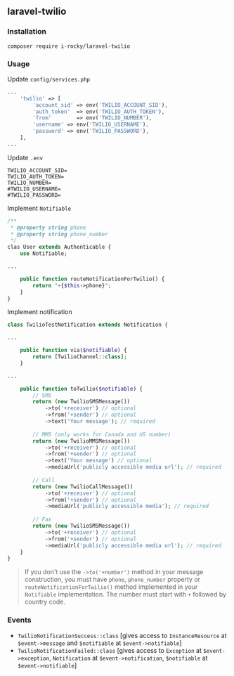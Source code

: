 ## laravel-twilio

### Installation

`composer require i-rocky/laravel-twilio`

### Usage

Update `config/services.php`
```php
...   
    'twilio' => [
        'account_sid' => env('TWILIO_ACCOUNT_SID'),
        'auth_token'  => env('TWILIO_AUTH_TOKEN'),
        'from'        => env('TWILIO_NUMBER'),
        'username' => env('TWILIO_USERNAME'),
        'password' => env('TWILIO_PASSWORD'),
    ],
...
```

Update `.env`
```dotenv
TWILIO_ACCOUNT_SID=
TWILIO_AUTH_TOKEN=
TWILIO_NUMBER=
#TWILIO_USERNAME=
#TWILIO_PASSWORD=
```

Implement `Notifiable`
```php
/**
 * @property string phone
 * @property string phone_number
 */
clas User extends Authenticable {
    use Notifiable;

...

    public function routeNotificationForTwilio() {
        return "+{$this->phone}";
    }
}
```


Implement notification
```php
class TwilioTestNotification extends Notification {

...

    public function via($notifiable) {
        return [TwilioChannel::class];
    }

...

    public function toTwilio($notifiable) {
        // SMS
        return (new TwilioSMSMessage())
            ->to('+receiver') // optional
            ->from('+sender') // optional
            ->text('Your message'); // required
    
        // MMS (only works for Canada and US number)
        return (new TwilioMMSMessage())
            ->to('+receiver') // optional
            ->from('+sender') // optional
            ->text('Your message') // optional
            ->mediaUrl('publicly accessible media url'); // required
    
        // Call
        return (new TwilioCallMessage())
            ->to('+receiver') // optional
            ->from('+sender') // optional
            ->mediaUrl('publicly accessible media'); // required
    
        // Fax
        return (new TwilioSMSMessage())
            ->to('+receiver') // optional
            ->from('+sender') // optional
            ->mediaUrl('publicly accessible media url'); // required
    }
}
```

> If you don't use the `->to('+number')` method in your message construction, you must have `phone`, `phone_number` property or `routeNotificationForTwilio()` method implemented in your `Notifiable` implementation. The number must start with `+` followed by country code.

### Events
* `TwilioNotificationSuccess::class` [gives access to `InstanceResource` at `$event->message` and `$notifiable` at `$event->notifiable`]
* `TwilioNotificationFailed::class` [gives access to `Exception` at `$event->exception`, `Notification` at `$event->notification`, `$notifiable` at `$event->notifiable`]
